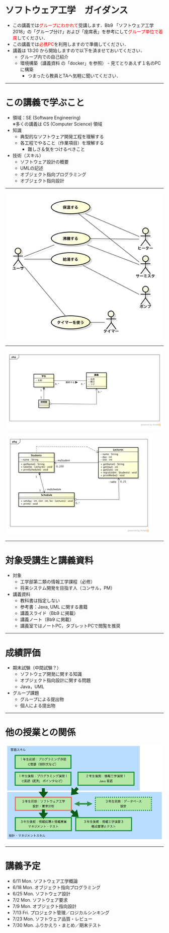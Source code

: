 <!-- footer: ソフトウェア工学　2018年度版-->
<!-- page_number: true -->

# ソフトウェア工学　ガイダンス

- この講義では<span style="color: red;">グループにわかれて</span>受講します．Bb9 「ソフトウェア工学2018」の「グループ分け」および「座席表」を参考にして<span style="color: red;">グループ単位で着席</span>してください．
- この講義では<span style="color: red;">必携PC</span>を利用しますので準備してください．
- 講義は 13:20 から開始しますので以下を済ませておいてください．
	- グループ内での自己紹介
  - 環境構築（講義資料 の「docker」を参照）
        - 見てとりあえず１名のPCに構築
	- つまったら教員とTAへ気軽に聞いてください．

---

# この講義で学ぶこと

- 領域：SE (Software Engineering) <br> ※多くの講義は CS (Computer Science) 領域
- 知識
	- 典型的なソフトウェア開発工程を理解する
	- 各工程でやること（作業項目）を理解する
		- 難しさ＆気をつけるべきこと
- 技術（スキル）
	- ソフトウェア設計の概要
	- UMLの記述
	- オブジェクト指向プログラミング
	- オブジェクト指向設計

---

![125% center](figs/usecase.png)

---

![center](figs/class1.png)

![center](figs/class2.png)

---

# 対象受講生と講義資料

- 対象
	- 工学部第二類の情報工学課程（必修）
	- 将来システム開発を目指す人（コンサル，PM）
- 講義資料
	- 教科書は指定しない
	- 参考書：Java, UML に関する書籍
	- 講義スライド（Bb9 に掲載）
	- 講義ノート（Bb9 に掲載）
	- 講義室ではノートPC，タブレットPCで閲覧を推奨

---

# 成績評価

- 期末試験（中間試験？）
	- ソフトウェア開発に関する知識
	- オブジェクト指向設計に関する問題
	- Java，UML　
- グループ課題
	- グループによる提出物
	- 個人による提出物

---
# 他の授業との関係

![center 150%](figs/relation.png)

---

# 講義予定

- 6/11 Mon. ソフトウェア工学概論
- 6/18 Mon. オブジェクト指向プログラミング
- 6/25 Mon. ソフトウェア設計
- 7/2 Mon. ソフトウェア要求
- 7/9 Mon. オブジェクト指向設計
- 7/13 Fri. プロジェクト管理／ロジカルシンキング
- 7/23 Mon. ソフトウェア品質・レビュー
- 7/30 Mon. ふりかえり・まとめ／期末テスト

